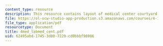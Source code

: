 ```yaml
---
content_type: resource
description: This resource contains layout of medical center courtyard.
file: https://ol-ocw-studio-app-production.s3.amazonaws.com/courses/4-104-architecture-studio-intentions-spring-2005/62495abd17453d007229cd0bbbf96986_4med_labmed_cent.pdf
file_type: application/pdf
resourcetype: Document
title: 4med_labmed_cent.pdf
uid: 62495abd-1745-3d00-7229-cd0bbbf96986
---
```

